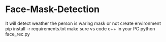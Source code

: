 # Face-Mask-Detection
It will detect weather the person is waring mask or not
create environment 
pip install -r requirements.txt
make sure vs code c++ in your PC 
python face_rec.py
